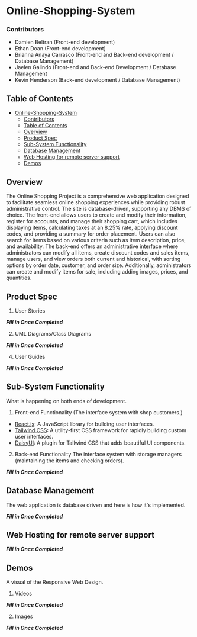 # Online-Shopping-System

### Contributors
- Damien Beltran (Front-end development)
- Ethan Doan (Front-end development)
- Brianna Anaya Carrasco (Front-end and Back-end development / Database Management)
- Jaelen Galindo (Front-end and Back-end Development / Database Management
- Kevin Henderson (Back-end development / Database Management)

## Table of Contents
- [Online-Shopping-System](#online-shopping-system)
    - [Contributors](#contributors)
  - [Table of Contents](#table-of-contents)
  - [Overview](#overview)
  - [Product Spec](#product-spec)
  - [Sub-System Functionality](#sub-system-functionality)
  - [Database Management](#database-management)
  - [Web Hosting for remote server support](#web-hosting-for-remote-server-support)
  - [Demos](#demos)

## Overview
The Online Shopping Project is a comprehensive web application designed to facilitate seamless online shopping experiences while providing robust administrative control. The site is database-driven, supporting any DBMS of choice. The front-end allows users to create and modify their information, register for accounts, and manage their shopping cart, which includes displaying items, calculating taxes at an 8.25% rate, applying discount codes, and providing a summary for order placement. Users can also search for items based on various criteria such as item description, price, and availability. The back-end offers an administrative interface where administrators can modify all items, create discount codes and sales items, manage users, and view orders both current and historical, with sorting options by order date, customer, and order size. Additionally, administrators can create and modify items for sale, including adding images, prices, and quantities.

## Product Spec
1. User Stories

*****Fill in Once Completed*****
   
2. UML Diagrams/Class Diagrams

*****Fill in Once Completed*****

4. User Guides

*****Fill in Once Completed*****

## Sub-System Functionality
What is happening on both ends of development.

1. Front-end Functionality (The interface system with shop customers.)

- [React.js](https://reactjs.org/): A JavaScript library for building user interfaces.
- [Tailwind CSS](https://tailwindcss.com/): A utility-first CSS framework for rapidly building custom user interfaces.
- [DaisyUI](https://daisyui.com/): A plugin for Tailwind CSS that adds beautiful UI components.

2. Back-end Functionality The interface system with storage managers (maintaining the items and checking orders).

*****Fill in Once Completed*****

## Database Management
The web application is database driven and here is how it's implemented.

*****Fill in Once Completed*****

## Web Hosting for remote server support

*****Fill in Once Completed*****

## Demos
A visual of the Responsive Web Design.

1. Videos

*****Fill in Once Completed*****

2. Images

*****Fill in Once Completed*****


